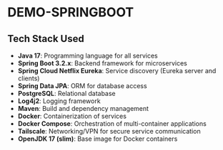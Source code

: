# DEMO-SPRINGBOOT

## Tech Stack Used

- **Java 17**: Programming language for all services
- **Spring Boot 3.2.x**: Backend framework for microservices
- **Spring Cloud Netflix Eureka**: Service discovery (Eureka server and clients)
- **Spring Data JPA**: ORM for database access
- **PostgreSQL**: Relational database
- **Log4j2**: Logging framework
- **Maven**: Build and dependency management
- **Docker**: Containerization of services
- **Docker Compose**: Orchestration of multi-container applications
- **Tailscale**: Networking/VPN for secure service communication
- **OpenJDK 17 (slim)**: Base image for Docker containers
 

